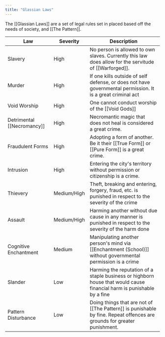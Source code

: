 ```yaml
---
title: "Glassian Laws"
---
```

The [[Glassian Laws]] are a set of legal rules set in placed based off the needs of society, and [[The Pattern]].

| Law                        | Severity    | Description                                                                                                             |
| -------------------------- | ----------- | ----------------------------------------------------------------------------------------------------------------------- |
| Slavery                    | High        | No person is allowed to own slaves. Currently this law does allow for the servitude of [[Warforged]].                   |
| Murder                     | High        | If one kills outside of self defense, or does not have governmental permission. It is a great criminal act              |
| Void Worship               | High        | One cannot conduct worship of the [[Void Gods]]                                                                         |
| Detrimental [[Necromancy]] | High        | Necromantic magic that does not heal is considered a great crime.                                                       |
| Fraudulent Forms           | High        | Adopting a form of another. Be it their [[True Form]] or [[Pure Form]] is a great crime.                                |
| Intrusion                  | High        | Entering the city's territory without permission or citizenship is a crime.                                                                                                                        |
| Thievery                   | Medium/High | Theft, breaking and entering, forgery, fraud, etc. is punished in respect to the severity of the crime                  |
| Assault                    | Medium/High | Harming another without due cause in any manner is punished in respect to the severity of the harm done                 |
| Cognitive Enchantment      | Medium      | Manipulating another person's mind via [[Enchantment (School)]] without governmental permission is a crime              |
| Slander                    | Low         | Harming the reputation of a staple business or highborn house that would cause financial harm is punishable by a fine   |
| Pattern Disturbance        | Low         | Doing things that are not of [[The Pattern]] is punishable by fine. Repeat offences are grounds for greater punishment. |


